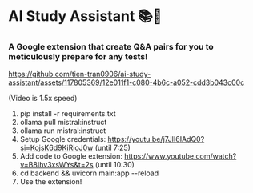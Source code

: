 # AI Study Assistant 📚💯
### A Google extension that create Q&A pairs for you to meticulously prepare for any tests!


https://github.com/tien-tran0906/ai-study-assistant/assets/117805369/12e011f1-c080-4b6c-a052-cdd3b043c00c

(Video is 1.5x speed)


1. pip install -r requirements.txt
2. ollama pull mistral:instruct
3. ollama run mistral:instruct
4. Setup Google credentials: https://youtu.be/j7JlI6IAdQ0?si=KojsK6d9KiRioJ0w (until 7:25)
5. Add code to Google extension: https://www.youtube.com/watch?v=B8Ihv3xsWYs&t=2s (until 10:30)
5. cd backend && uvicorn main:app --reload
6. Use the extension!
